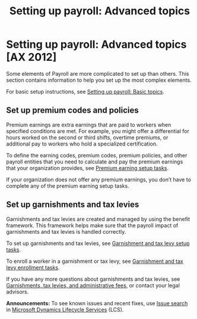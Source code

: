 ﻿---
title: 'Setting up payroll: Advanced topics'
TOCTitle: 'Setting up payroll: Advanced topics'
ms:assetid: 0deddc47-d52d-487e-ae41-0234b3eaa477
ms:mtpsurl: https://technet.microsoft.com/en-us/library/Dn876701(v=AX.60)
ms:contentKeyID: 63387848
ms.date: 11/15/2014
mtps_version: v=AX.60
f1_keywords:
- tax levy
- garnishment
- garnishments
- tax levies
- Payroll
- premiums
- premium earnings
---

# Setting up payroll: Advanced topics [AX 2012]


Some elements of Payroll are more complicated to set up than others. This section contains information to help you set up the most complex elements.

For basic setup instructions, see [Setting up payroll: Basic topics](setting-up-payroll-basic-topics.md).

## Set up premium codes and policies

Premium earnings are extra earnings that are paid to workers when specified conditions are met. For example, you might offer a differential for hours worked on the second or third shifts, overtime premiums, or additional pay to workers who hold a specialized certification.

To define the earning codes, premium codes, premium policies, and other payroll entities that you need to calculate and pay the premium earnings that your organization provides, see [Premium earning setup tasks](premium-earning-setup-tasks.md).

If your organization does not offer any premium earnings, you don’t have to complete any of the premium earning setup tasks.

## Set up garnishments and tax levies

Garnishments and tax levies are created and managed by using the benefit framework. This framework helps make sure that the payroll impact of garnishments and tax levies is handled correctly.

To set up garnishments and tax levies, see [Garnishment and tax levy setup tasks](garnishment-and-tax-levy-setup-tasks.md).

To enroll a worker in a garnishment or tax levy, see [Garnishment and tax levy enrollment tasks](garnishment-and-tax-levy-enrollment-tasks.md).

If you have any more questions about garnishments and tax levies, see [Garnishments, tax levies, and administrative fees](garnishments-tax-levies-and-administrative-fees.md), or contact your legal advisors.

  
**Announcements:** To see known issues and recent fixes, use [Issue search](http://go.microsoft.com/fwlink/?linkid=389258) in [Microsoft Dynamics Lifecycle Services](http://go.microsoft.com/fwlink/?linkid=306505) (LCS).

